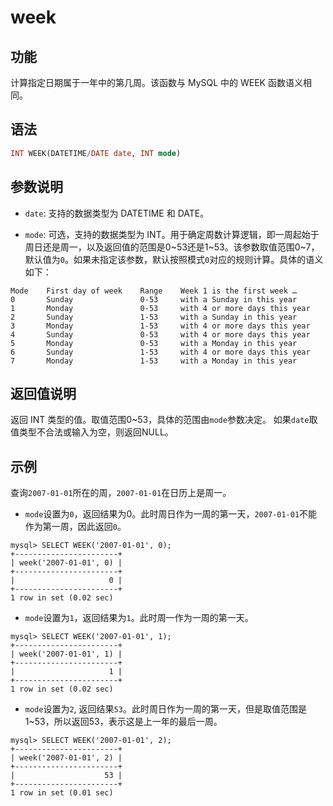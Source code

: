 # week

## 功能

计算指定日期属于一年中的第几周。该函数与 MySQL 中的 WEEK 函数语义相同。

## 语法

```sql
INT WEEK(DATETIME/DATE date, INT mode)
```

## 参数说明

- `date`: 支持的数据类型为 DATETIME 和 DATE。

- `mode`: 可选，支持的数据类型为 INT。用于确定周数计算逻辑，即一周起始于周日还是周一，以及返回值的范围是0~53还是1~53。该参数取值范围0~7，默认值为`0`。如果未指定该参数，默认按照模式`0`对应的规则计算。具体的语义如下：

```Plaintext
Mode    First day of week    Range    Week 1 is the first week …
0       Sunday               0-53     with a Sunday in this year
1       Monday               0-53     with 4 or more days this year
2       Sunday               1-53     with a Sunday in this year
3       Monday               1-53     with 4 or more days this year
4       Sunday               0-53     with 4 or more days this year
5       Monday               0-53     with a Monday in this year
6       Sunday               1-53     with 4 or more days this year
7       Monday               1-53     with a Monday in this year
```

## 返回值说明

返回 INT 类型的值。取值范围0~53，具体的范围由`mode`参数决定。 如果`date`取值类型不合法或输入为空，则返回NULL。

## 示例

查询`2007-01-01`所在的周，`2007-01-01`在日历上是周一。

- `mode`设置为`0`，返回结果为0。此时周日作为一周的第一天，`2007-01-01`不能作为第一周，因此返回`0`。

```Plaintext
mysql> SELECT WEEK('2007-01-01', 0);
+-----------------------+
| week('2007-01-01', 0) |
+-----------------------+
|                     0 |
+-----------------------+
1 row in set (0.02 sec)
```

- `mode`设置为`1`，返回结果为`1`。此时周一作为一周的第一天。

```Plaintext
mysql> SELECT WEEK('2007-01-01', 1);
+-----------------------+
| week('2007-01-01', 1) |
+-----------------------+
|                     1 |
+-----------------------+
1 row in set (0.02 sec)
```

- `mode`设置为`2`, 返回结果`53`。此时周日作为一周的第一天，但是取值范围是1~53，所以返回53，表示这是上一年的最后一周。

```Plaintext
mysql> SELECT WEEK('2007-01-01', 2);
+-----------------------+
| week('2007-01-01', 2) |
+-----------------------+
|                    53 |
+-----------------------+
1 row in set (0.01 sec)
```
